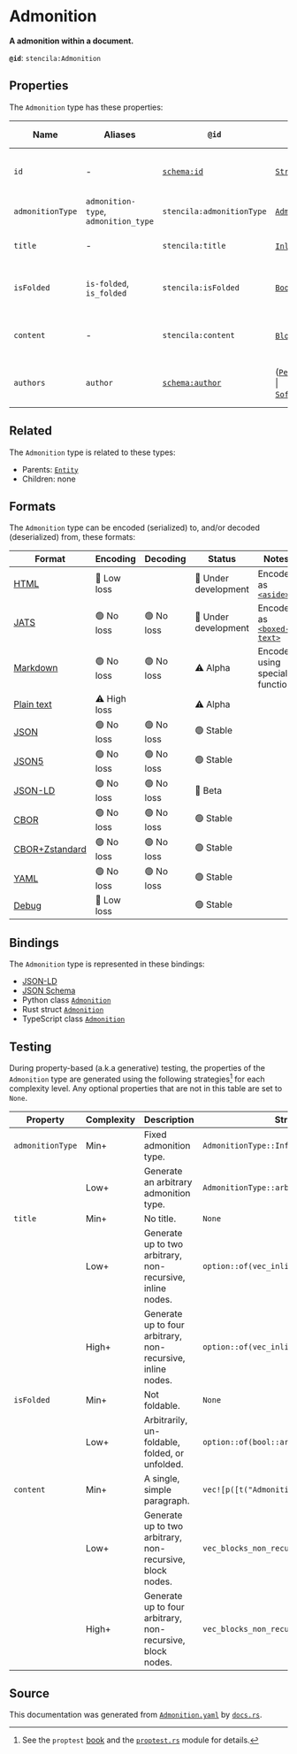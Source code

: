 # Admonition

**A admonition within a document.**

**`@id`**: `stencila:Admonition`

## Properties

The `Admonition` type has these properties:

| Name             | Aliases                              | `@id`                                        | Type                                                                                                                                                                                                                                                                                                                                             | Description                       | Inherited from                                                                                   |
| ---------------- | ------------------------------------ | -------------------------------------------- | ------------------------------------------------------------------------------------------------------------------------------------------------------------------------------------------------------------------------------------------------------------------------------------------------------------------------------------------------ | --------------------------------- | ------------------------------------------------------------------------------------------------ |
| `id`             | -                                    | [`schema:id`](https://schema.org/id)         | [`String`](https://github.com/stencila/stencila/blob/main/docs/reference/schema/data/string.md)                                                                                                                                                                                                                                                  | The identifier for this item.     | [`Entity`](https://github.com/stencila/stencila/blob/main/docs/reference/schema/other/entity.md) |
| `admonitionType` | `admonition-type`, `admonition_type` | `stencila:admonitionType`                    | [`AdmonitionType`](https://github.com/stencila/stencila/blob/main/docs/reference/schema/prose/admonition-type.md)                                                                                                                                                                                                                                | The type of admonition.           | -                                                                                                |
| `title`          | -                                    | `stencila:title`                             | [`Inline`](https://github.com/stencila/stencila/blob/main/docs/reference/schema/prose/inline.md)*                                                                                                                                                                                                                                                | The title of the admonition.      | -                                                                                                |
| `isFolded`       | `is-folded`, `is_folded`             | `stencila:isFolded`                          | [`Boolean`](https://github.com/stencila/stencila/blob/main/docs/reference/schema/data/boolean.md)                                                                                                                                                                                                                                                | Whether the admonition is folded. | -                                                                                                |
| `content`        | -                                    | `stencila:content`                           | [`Block`](https://github.com/stencila/stencila/blob/main/docs/reference/schema/prose/block.md)*                                                                                                                                                                                                                                                  | The content within the section.   | -                                                                                                |
| `authors`        | `author`                             | [`schema:author`](https://schema.org/author) | ([`Person`](https://github.com/stencila/stencila/blob/main/docs/reference/schema/other/person.md) \| [`Organization`](https://github.com/stencila/stencila/blob/main/docs/reference/schema/other/organization.md) \| [`SoftwareApplication`](https://github.com/stencila/stencila/blob/main/docs/reference/schema/works/software-application.md))* | The authors of the admonition.    | -                                                                                                |

## Related

The `Admonition` type is related to these types:

- Parents: [`Entity`](https://github.com/stencila/stencila/blob/main/docs/reference/schema/other/entity.md)
- Children: none

## Formats

The `Admonition` type can be encoded (serialized) to, and/or decoded (deserialized) from, these formats:

| Format                                                                                             | Encoding         | Decoding     | Status                 | Notes                                                                                                          |
| -------------------------------------------------------------------------------------------------- | ---------------- | ------------ | ---------------------- | -------------------------------------------------------------------------------------------------------------- |
| [HTML](https://github.com/stencila/stencila/blob/main/docs/reference/formats/html.md)              | 🔷 Low loss       |              | 🚧 Under development    | Encoded as [`<aside>`](https://developer.mozilla.org/en-US/docs/Web/HTML/Element/aside)                        |
| [JATS](https://github.com/stencila/stencila/blob/main/docs/reference/formats/jats.md)              | 🟢 No loss        | 🟢 No loss    | 🚧 Under development    | Encoded as [`<boxed-text>`](https://jats.nlm.nih.gov/articleauthoring/tag-library/1.3/element/boxed-text.html) |
| [Markdown](https://github.com/stencila/stencila/blob/main/docs/reference/formats/markdown.md)      | 🟢 No loss        | 🟢 No loss    | ⚠️ Alpha               | Encoded using special function                                                                                 |
| [Plain text](https://github.com/stencila/stencila/blob/main/docs/reference/formats/text.md)        | ⚠️ High loss     |              | ⚠️ Alpha               |                                                                                                                |
| [JSON](https://github.com/stencila/stencila/blob/main/docs/reference/formats/json.md)              | 🟢 No loss        | 🟢 No loss    | 🟢 Stable               |                                                                                                                |
| [JSON5](https://github.com/stencila/stencila/blob/main/docs/reference/formats/json5.md)            | 🟢 No loss        | 🟢 No loss    | 🟢 Stable               |                                                                                                                |
| [JSON-LD](https://github.com/stencila/stencila/blob/main/docs/reference/formats/jsonld.md)         | 🟢 No loss        | 🟢 No loss    | 🔶 Beta                 |                                                                                                                |
| [CBOR](https://github.com/stencila/stencila/blob/main/docs/reference/formats/cbor.md)              | 🟢 No loss        | 🟢 No loss    | 🟢 Stable               |                                                                                                                |
| [CBOR+Zstandard](https://github.com/stencila/stencila/blob/main/docs/reference/formats/cborzst.md) | 🟢 No loss        | 🟢 No loss    | 🟢 Stable               |                                                                                                                |
| [YAML](https://github.com/stencila/stencila/blob/main/docs/reference/formats/yaml.md)              | 🟢 No loss        | 🟢 No loss    | 🟢 Stable               |                                                                                                                |
| [Debug](https://github.com/stencila/stencila/blob/main/docs/reference/formats/debug.md)            | 🔷 Low loss       |              | 🟢 Stable               |                                                                                                                |

## Bindings

The `Admonition` type is represented in these bindings:

- [JSON-LD](https://stencila.org/Admonition.jsonld)
- [JSON Schema](https://stencila.org/Admonition.schema.json)
- Python class [`Admonition`](https://github.com/stencila/stencila/blob/main/python/python/stencila/types/admonition.py)
- Rust struct [`Admonition`](https://github.com/stencila/stencila/blob/main/rust/schema/src/types/admonition.rs)
- TypeScript class [`Admonition`](https://github.com/stencila/stencila/blob/main/ts/src/types/Admonition.ts)

## Testing

During property-based (a.k.a generative) testing, the properties of the `Admonition` type are generated using the following strategies[^1] for each complexity level. Any optional properties that are not in this table are set to `None`.

| Property         | Complexity | Description                                                 | Strategy                                   |
| ---------------- | ---------- | ----------------------------------------------------------- | ------------------------------------------ |
| `admonitionType` | Min+       | Fixed admonition type.                                      | `AdmonitionType::Info`                     |
|                  | Low+       | Generate an arbitrary admonition type.                      | `AdmonitionType::arbitrary()`              |
| `title`          | Min+       | No title.                                                   | `None`                                     |
|                  | Low+       | Generate up to two arbitrary, non-recursive, inline nodes.  | `option::of(vec_inlines_non_recursive(2))` |
|                  | High+      | Generate up to four arbitrary, non-recursive, inline nodes. | `option::of(vec_inlines_non_recursive(4))` |
| `isFolded`       | Min+       | Not foldable.                                               | `None`                                     |
|                  | Low+       | Arbitrarily, un-foldable, folded, or unfolded.              | `option::of(bool::arbitrary())`            |
| `content`        | Min+       | A single, simple paragraph.                                 | `vec![p([t("Admonition content")])]`       |
|                  | Low+       | Generate up to two arbitrary, non-recursive, block nodes.   | `vec_blocks_non_recursive(2)`              |
|                  | High+      | Generate up to four arbitrary, non-recursive, block nodes.  | `vec_blocks_non_recursive(4)`              |

## Source

This documentation was generated from [`Admonition.yaml`](https://github.com/stencila/stencila/blob/main/schema/Admonition.yaml) by [`docs.rs`](https://github.com/stencila/stencila/blob/main/rust/schema-gen/src/docs.rs).

[^1]: See the `proptest` [book](https://proptest-rs.github.io/proptest/) and the [`proptest.rs`](https://github.com/stencila/stencila/blob/main/rust/schema/src/proptests.rs) module for details.